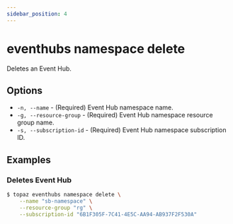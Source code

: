 ```yaml
---
sidebar_position: 4
---
```


# eventhubs namespace delete
Deletes an Event Hub.

## Options
* `-n, --name` - (Required) Event Hub namespace name.
* `-g, --resource-group` - (Required) Event Hub namespace resource group name.
* `-s, --subscription-id` - (Required) Event Hub namespace subscription ID.

## Examples

### Deletes Event Hub
```bash
$ topaz eventhubs namespace delete \
    --name "sb-namespace" \
    --resource-group "rg" \
    --subscription-id "6B1F305F-7C41-4E5C-AA94-AB937F2F530A"
```
